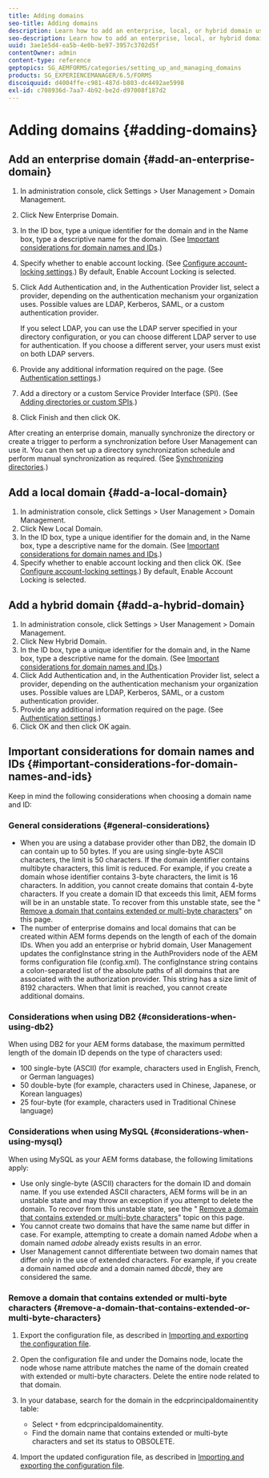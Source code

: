 ```yaml
---
title: Adding domains
seo-title: Adding domains
description: Learn how to add an enterprise, local, or hybrid domain using Domain Management settings and general considerations for domain names and IDs.
seo-description: Learn how to add an enterprise, local, or hybrid domain using Domain Management settings and general considerations for domain names and IDs.
uuid: 3ae1e5d4-ea5b-4e0b-be97-3957c3702d5f
contentOwner: admin
content-type: reference
geptopics: SG_AEMFORMS/categories/setting_up_and_managing_domains
products: SG_EXPERIENCEMANAGER/6.5/FORMS
discoiquuid: d4004ffe-c981-487d-b803-dc4492ae5998
exl-id: c708936d-7aa7-4b92-be2d-d97008f187d2
---
```

# Adding domains {#adding-domains}

## Add an enterprise domain {#add-an-enterprise-domain}

1. In administration console, click Settings &gt; User Management &gt; Domain Management.
1. Click New Enterprise Domain.
1. In the ID box, type a unique identifier for the domain and in the Name box, type a descriptive name for the domain. (See [Important considerations for domain names and IDs](adding-domains.md#important-considerations-for-domain-names-and-ids).)
1. Specify whether to enable account locking. (See [Configure account-locking settings](/help/forms/using/admin-help/configure-account-locking-settings.md#configure-account-locking-settings).) By default, Enable Account Locking is selected.
1. Click Add Authentication and, in the Authentication Provider list, select a provider, depending on the authentication mechanism your organization uses. Possible values are LDAP, Kerberos, SAML, or a custom authentication provider.

   If you select LDAP, you can use the LDAP server specified in your directory configuration, or you can choose different LDAP server to use for authentication. If you choose a different server, your users must exist on both LDAP servers.

1. Provide any additional information required on the page. (See [Authentication settings](/help/forms/using/admin-help/configuring-authentication-providers.md#authentication-settings).)
1. Add a directory or a custom Service Provider Interface (SPI). (See [Adding directories or custom SPIs](/help/forms/using/admin-help/configuring-directories.md#adding-directories-or-custom-spis).)
1. Click Finish and then click OK.

After creating an enterprise domain, manually synchronize the directory or create a trigger to perform a synchronization before User Management can use it. You can then set up a directory synchronization schedule and perform manual synchronization as required. (See [Synchronizing directories](/help/forms/using/admin-help/synchronizing-directories.md#synchronizing-directories).)

## Add a local domain {#add-a-local-domain}

1. In administration console, click Settings &gt; User Management &gt; Domain Management.
1. Click New Local Domain.
1. In the ID box, type a unique identifier for the domain and, in the Name box, type a descriptive name for the domain. (See [Important considerations for domain names and IDs](adding-domains.md#important-considerations-for-domain-names-and-ids).)
1. Specify whether to enable account locking and then click OK. (See [Configure account-locking settings](/help/forms/using/admin-help/configure-account-locking-settings.md#configure-account-locking-settings).) By default, Enable Account Locking is selected.

## Add a hybrid domain {#add-a-hybrid-domain}

1. In administration console, click Settings &gt; User Management &gt; Domain Management.
1. Click New Hybrid Domain.
1. In the ID box, type a unique identifier for the domain and, in the Name box, type a descriptive name for the domain. (See [Important considerations for domain names and IDs](adding-domains.md#important-considerations-for-domain-names-and-ids).)
1. Click Add Authentication and, in the Authentication Provider list, select a provider, depending on the authentication mechanism your organization uses. Possible values are LDAP, Kerberos, SAML, or a custom authentication provider.
1. Provide any additional information required on the page. (See [Authentication settings](/help/forms/using/admin-help/configuring-authentication-providers.md#authentication-settings).)
1. Click OK and then click OK again.

## Important considerations for domain names and IDs {#important-considerations-for-domain-names-and-ids}

Keep in mind the following considerations when choosing a domain name and ID:

### General considerations {#general-considerations}

* When you are using a database provider other than DB2, the domain ID can contain up to 50 bytes. If you are using single-byte ASCII characters, the limit is 50 characters. If the domain identifier contains multibyte characters, this limit is reduced. For example, if you create a domain whose identifier contains 3-byte characters, the limit is 16 characters. In addition, you cannot create domains that contain 4-byte characters. If you create a domain ID that exceeds this limit, AEM forms will be in an unstable state. To recover from this unstable state, see the " [Remove a domain that contains extended or multi-byte characters](adding-domains.md#remove-a-domain-that-contains-extended-or-multi-byte-characters)" on this page.
* The number of enterprise domains and local domains that can be created within AEM forms depends on the length of each of the domain IDs. When you add an enterprise or hybrid domain, User Management updates the configInstance string in the AuthProviders node of the AEM forms configuration file (config.xml). The configInstance string contains a colon-separated list of the absolute paths of all domains that are associated with the authorization provider. This string has a size limit of 8192 characters. When that limit is reached, you cannot create additional domains.

### Considerations when using DB2 {#considerations-when-using-db2}

When using DB2 for your AEM forms database, the maximum permitted length of the domain ID depends on the type of characters used:

* 100 single-byte (ASCII) (for example, characters used in English, French, or German languages)
* 50 double-byte (for example, characters used in Chinese, Japanese, or Korean languages)
* 25 four-byte (for example, characters used in Traditional Chinese language)

### Considerations when using MySQL {#considerations-when-using-mysql}

When using MySQL as your AEM forms database, the following limitations apply:

* Use only single-byte (ASCII) characters for the domain ID and domain name. If you use extended ASCII characters, AEM forms will be in an unstable state and may throw an exception if you attempt to delete the domain. To recover from this unstable state, see the " [Remove a domain that contains extended or multi-byte characters](adding-domains.md#remove-a-domain-that-contains-extended-or-multi-byte-characters)" topic on this page.
* You cannot create two domains that have the same name but differ in case. For example, attempting to create a domain named *Adobe* when a domain named *adobe* already exists results in an error.
* User Management cannot differentiate between two domain names that differ only in the use of extended characters. For example, if you create a domain named *abcde* and a domain named *âbcdè*, they are considered the same.

### Remove a domain that contains extended or multi-byte characters {#remove-a-domain-that-contains-extended-or-multi-byte-characters}

1. Export the configuration file, as described in [Importing and exporting the configuration file](/help/forms/using/admin-help/importing-exporting-configuration-file.md#importing-and-exporting-the-configuration-file).
1. Open the configuration file and under the Domains node, locate the node whose name attribute matches the name of the domain created with extended or multi-byte characters. Delete the entire node related to that domain.
1. In your database, search for the domain in the edcprincipaldomainentity table:

    * Select `*` from edcprincipaldomainentity.
    * Find the domain name that contains extended or multi-byte characters and set its status to OBSOLETE.

1. Import the updated configuration file, as described in [Importing and exporting the configuration file](/help/forms/using/admin-help/importing-exporting-configuration-file.md#importing-and-exporting-the-configuration-file).
